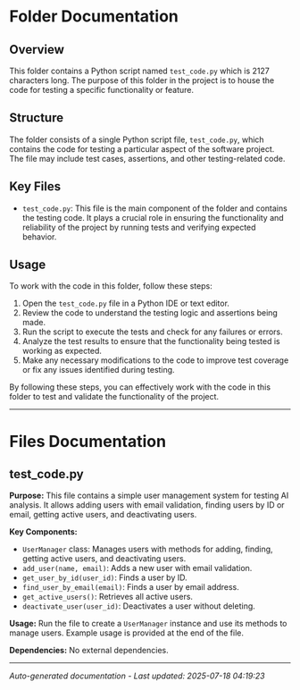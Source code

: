 # Folder Documentation

## Overview
This folder contains a Python script named `test_code.py` which is 2127 characters long. The purpose of this folder in the project is to house the code for testing a specific functionality or feature.

## Structure
The folder consists of a single Python script file, `test_code.py`, which contains the code for testing a particular aspect of the software project. The file may include test cases, assertions, and other testing-related code.

## Key Files
- `test_code.py`: This file is the main component of the folder and contains the testing code. It plays a crucial role in ensuring the functionality and reliability of the project by running tests and verifying expected behavior.

## Usage
To work with the code in this folder, follow these steps:
1. Open the `test_code.py` file in a Python IDE or text editor.
2. Review the code to understand the testing logic and assertions being made.
3. Run the script to execute the tests and check for any failures or errors.
4. Analyze the test results to ensure that the functionality being tested is working as expected.
5. Make any necessary modifications to the code to improve test coverage or fix any issues identified during testing.

By following these steps, you can effectively work with the code in this folder to test and validate the functionality of the project.

---

# Files Documentation

## test_code.py

**Purpose:** This file contains a simple user management system for testing AI analysis. It allows adding users with email validation, finding users by ID or email, getting active users, and deactivating users.

**Key Components:**
- `UserManager` class: Manages users with methods for adding, finding, getting active users, and deactivating users.
- `add_user(name, email)`: Adds a new user with email validation.
- `get_user_by_id(user_id)`: Finds a user by ID.
- `find_user_by_email(email)`: Finds a user by email address.
- `get_active_users()`: Retrieves all active users.
- `deactivate_user(user_id)`: Deactivates a user without deleting.

**Usage:** Run the file to create a `UserManager` instance and use its methods to manage users. Example usage is provided at the end of the file.

**Dependencies:** No external dependencies.

---
*Auto-generated documentation - Last updated: 2025-07-18 04:19:23*
